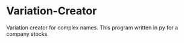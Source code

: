 # Variation-Creator
Variation creator for complex names. This program written in py for a company stocks.

